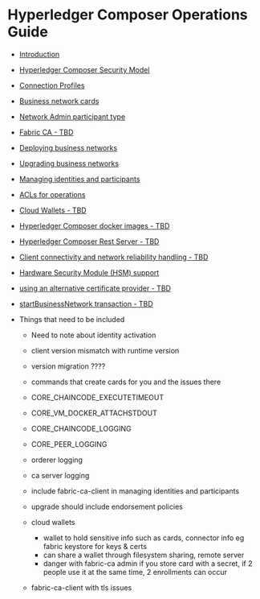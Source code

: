 # Hyperledger Composer Operations Guide
- [Introduction](./introduction.md)
- [Hyperledger Composer Security Model](./idsandparts.md)
- [Connection Profiles](./connectionprofiles.md)
- [Business network cards](./busnetcards.md)
- [Network Admin participant type](./networkadmin.md)
- [Fabric CA - TBD](./fabric-ca.md)
- [Deploying business networks](./deploy.md)
- [Upgrading business networks](./upgrade.md)
- [Managing identities and participants](./managingids.md)
- [ACLs for operations](./acls.md)
- [Cloud Wallets - TBD](./cloud-wallets.md)
- [Hyperledger Composer docker images - TBD](./tbd.md)
- [Hyperledger Composer Rest Server - TBD](./tbd.md)
- [Client connectivity and network reliability handling - TBD](./tbd.md)
- [Hardware Security Module (HSM) support](./tbd.md)
- [using an alternative certificate provider - TBD](./tbd.md)
- [startBusinessNetwork transaction - TBD](./tbd.md)


- Things that need to be included
  - Need to note about identity activation

  - client version mismatch with runtime version
  - version migration ????
  - commands that create cards for you and the issues there
  - CORE_CHAINCODE_EXECUTETIMEOUT
  - CORE_VM_DOCKER_ATTACHSTDOUT
  - CORE_CHAINCODE_LOGGING
  - CORE_PEER_LOGGING
  - orderer logging
  - ca server logging
  - include fabric-ca-client in managing identities and participants
  - upgrade should include endorsement policies
  - cloud wallets
    - wallet to hold sensitive info such as cards, connector info eg fabric keystore for keys & certs
    - can share a wallet through filesystem sharing, remote server
    - danger with fabric-ca admin if you store card with a secret, if 2 people use it at the same time, 2 enrollments can occur
  - fabric-ca-client with tls issues



